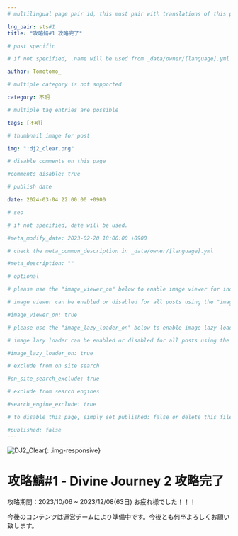 ```yaml
---
# multilingual page pair id, this must pair with translations of this page. (This name must be unique)

lng_pair: sts#1
title: "攻略鯖#1 攻略完了"

# post specific

# if not specified, .name will be used from _data/owner/[language].yml

author: Tomotomo_

# multiple category is not supported

category: 不明

# multiple tag entries are possible

tags: [不明]

# thumbnail image for post

img: ":dj2_clear.png"

# disable comments on this page

#comments_disable: true

# publish date

date: 2024-03-04 22:00:00 +0900

# seo

# if not specified, date will be used.

#meta_modify_date: 2023-02-20 18:00:00 +0900

# check the meta_common_description in _data/owner/[language].yml

#meta_description: ""

# optional

# please use the "image_viewer_on" below to enable image viewer for individual pages or posts (_posts/ or [language]/_posts folders).

# image viewer can be enabled or disabled for all posts using the "image_viewer_posts: true" setting in _data/conf/main.yml.

#image_viewer_on: true

# please use the "image_lazy_loader_on" below to enable image lazy loader for individual pages or posts (_posts/ or [language]/_posts folders).

# image lazy loader can be enabled or disabled for all posts using the "image_lazy_loader_posts: true" setting in _data/conf/main.yml.

#image_lazy_loader_on: true

# exclude from on site search

#on_site_search_exclude: true

# exclude from search engines

#search_engine_exclude: true

# to disable this page, simply set published: false or delete this file

#published: false
---
```

![DJ2_Clear](https://muscari.f5.si/blog/assets/img/posts/dj2_clear.png){: .img-responsive}
# 攻略鯖#1 - Divine Journey 2 攻略完了
攻略期間：2023/10/06 ~ 2023/12/08(63日)
お疲れ様でした！！！

今後のコンテンツは運営チームにより準備中です。今後とも何卒よろしくお願い致します。

